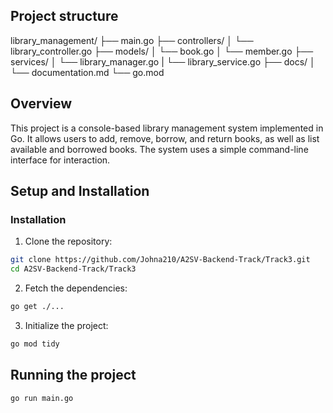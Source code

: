 ## Project structure

library_management/
├── main.go
├── controllers/
│ └── library_controller.go
├── models/
│ └── book.go
│ └── member.go
├── services/
│ └── library_manager.go
| └── library_service.go
├── docs/
│ └── documentation.md
└── go.mod

## Overview

This project is a console-based library management system implemented in Go. It allows users to add, remove, borrow, and return books, as well as list available and borrowed books. The system uses a simple command-line interface for interaction.

## Setup and Installation

### Installation

1. Clone the repository:

```sh
git clone https://github.com/Johna210/A2SV-Backend-Track/Track3.git
cd A2SV-Backend-Track/Track3

```

2. Fetch the dependencies:

```sh
go get ./...

```

3. Initialize the project:

```sh
go mod tidy

```

## Running the project

```sh
go run main.go

```
